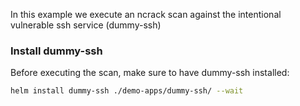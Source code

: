 In this example we execute an ncrack scan against the intentional vulnerable ssh service (dummy-ssh)

### Install dummy-ssh

Before executing the scan, make sure to have dummy-ssh installed:

```bash
helm install dummy-ssh ./demo-apps/dummy-ssh/ --wait
```



